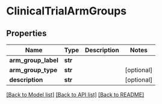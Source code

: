 # ClinicalTrialArmGroups

## Properties
Name | Type | Description | Notes
------------ | ------------- | ------------- | -------------
**arm_group_label** | **str** |  | 
**arm_group_type** | **str** |  | [optional] 
**description** | **str** |  | [optional] 

[[Back to Model list]](../README.md#documentation-for-models) [[Back to API list]](../README.md#documentation-for-api-endpoints) [[Back to README]](../README.md)

